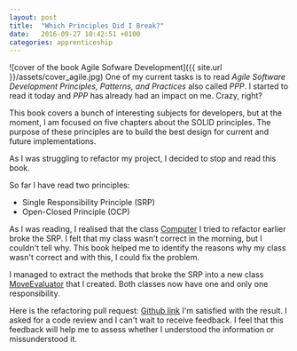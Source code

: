 ```yaml
---
layout: post
title:  "Which Principles Did I Break?"
date:   2016-09-27 10:42:51 +0100
categories: apprenticeship
---
```


![cover of the book Agile Sofware Development]({{ site.url }}/assets/cover_agile.jpg)
One of my current tasks is to read *Agile Software Development
Principles, Patterns, and Practices* also called *PPP*. I started to read it
today and *PPP* has already had an impact on me. Crazy, right?

This book covers a bunch of interesting subjects for developers, but at the moment,
I am focused on five chapters about the SOLID principles.
The purpose of these principles are to build the best design for current
and future implementations.

As I was struggling to refactor my project, I decided to stop and read this book.

So far I have read two principles:

- Single Responsibility Principle (SRP)
- Open-Closed Principle (OCP)

As I was reading, I realised that the class [Computer](https://github.com/fabientownsend/tic-tac-toe/pull/4/files?diff=unified#diff-0627e6c48eef9d10621b5416502e1cb8) I tried to refactor earlier
broke the SRP. I felt that my class wasn't correct in the morning, but I
couldn't tell why. This book helped me to identify the reasons why my class
wasn't correct and with this, I could fix the problem.

I managed to extract the methods that broke the SRP into a new class [MoveEvaluator](https://github.com/fabientownsend/tic-tac-toe/pull/4/files?diff=unified#diff-a422dd6b6a81b9be796de207780b12c3)
that I created. Both classes now have one and only one responsibility.

Here is the refactoring pull request: [Github link](https://github.com/fabientownsend/tic-tac-toe/pull/4)
I'm satisfied with the result. I asked for a code review and I can't wait to receive
feedback. I feel that this feedback will help me to assess whether I understood
the information or missunderstood it.
